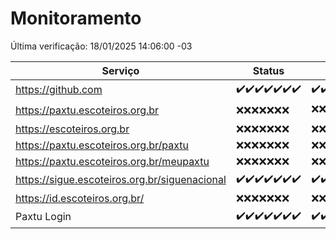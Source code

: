 # Monitoramento

Última verificação: 18/01/2025 14:06:00 -03

|Serviço|Status|Últimas 24h|
|---|---|---|
|https://github.com|<span title="2025-01-11: OK=23">✔️</span><span title="2025-01-12: OK=23">✔️</span><span title="2025-01-13: OK=23">✔️</span><span title="2025-01-14: OK=23">✔️</span><span title="2025-01-15: OK=23">✔️</span><span title="2025-01-16: OK=23">✔️</span><span title="2025-01-17: OK=16">✔️</span>|<span title="17/01/2025 14:06:00 -03 : 200">✔️</span><span title="17/01/2025 15:10:00 -03 : 200">✔️</span><span title="17/01/2025 16:06:00 -03 : 200">✔️</span><span title="17/01/2025 17:08:00 -03 : 200">✔️</span><span title="17/01/2025 18:06:00 -03 : 200">✔️</span><span title="17/01/2025 19:07:00 -03 : 200">✔️</span><span title="17/01/2025 20:07:00 -03 : 200">✔️</span><span title="17/01/2025 21:37:00 -03 : 200">✔️</span><span title="17/01/2025 23:03:00 -03 : 200">✔️</span><span title="18/01/2025 00:08:00 -03 : 200">✔️</span><span title="18/01/2025 01:09:00 -03 : 200">✔️</span><span title="18/01/2025 02:07:00 -03 : 200">✔️</span><span title="18/01/2025 03:13:00 -03 : 200">✔️</span><span title="18/01/2025 04:07:00 -03 : 200">✔️</span><span title="18/01/2025 05:09:00 -03 : 200">✔️</span><span title="18/01/2025 06:07:00 -03 : 200">✔️</span><span title="18/01/2025 07:07:00 -03 : 200">✔️</span><span title="18/01/2025 08:05:00 -03 : 200">✔️</span><span title="18/01/2025 09:13:00 -03 : 200">✔️</span><span title="18/01/2025 10:10:00 -03 : 200">✔️</span><span title="18/01/2025 11:06:00 -03 : 200">✔️</span><span title="18/01/2025 12:06:00 -03 : 200">✔️</span><span title="18/01/2025 13:08:00 -03 : 200">✔️</span><span title="18/01/2025 14:06:00 -03 : 200">✔️</span>|
|https://paxtu.escoteiros.org.br|<span title="2025-01-11: Falhas=23">❌</span><span title="2025-01-12: Falhas=23">❌</span><span title="2025-01-13: Falhas=23">❌</span><span title="2025-01-14: Falhas=23">❌</span><span title="2025-01-15: Falhas=23">❌</span><span title="2025-01-16: Falhas=23">❌</span><span title="2025-01-17: Falhas=16">❌</span>|<span title="17/01/2025 14:06:00 -03 : 403">❌</span><span title="17/01/2025 15:10:00 -03 : 403">❌</span><span title="17/01/2025 16:06:00 -03 : 403">❌</span><span title="17/01/2025 17:08:00 -03 : 403">❌</span><span title="17/01/2025 18:06:00 -03 : 403">❌</span><span title="17/01/2025 19:07:00 -03 : 403">❌</span><span title="17/01/2025 20:07:00 -03 : 403">❌</span><span title="17/01/2025 21:37:00 -03 : 403">❌</span><span title="17/01/2025 23:03:00 -03 : 403">❌</span><span title="18/01/2025 00:08:00 -03 : 403">❌</span><span title="18/01/2025 01:09:00 -03 : 403">❌</span><span title="18/01/2025 02:07:00 -03 : 403">❌</span><span title="18/01/2025 03:13:00 -03 : 403">❌</span><span title="18/01/2025 04:07:00 -03 : 403">❌</span><span title="18/01/2025 05:09:00 -03 : 403">❌</span><span title="18/01/2025 06:07:00 -03 : 403">❌</span><span title="18/01/2025 07:07:00 -03 : 403">❌</span><span title="18/01/2025 08:05:00 -03 : 403">❌</span><span title="18/01/2025 09:13:00 -03 : 403">❌</span><span title="18/01/2025 10:10:00 -03 : 403">❌</span><span title="18/01/2025 11:06:00 -03 : 403">❌</span><span title="18/01/2025 12:06:00 -03 : 403">❌</span><span title="18/01/2025 13:08:00 -03 : 200">✔️</span><span title="18/01/2025 14:06:00 -03 : 403">❌</span>|
|https://escoteiros.org.br|<span title="2025-01-11: Falhas=23">❌</span><span title="2025-01-12: Falhas=23">❌</span><span title="2025-01-13: Falhas=23">❌</span><span title="2025-01-14: Falhas=23">❌</span><span title="2025-01-15: Falhas=23">❌</span><span title="2025-01-16: Falhas=23">❌</span><span title="2025-01-17: Falhas=16">❌</span>|<span title="17/01/2025 14:06:00 -03 : 403">❌</span><span title="17/01/2025 15:10:00 -03 : 403">❌</span><span title="17/01/2025 16:06:00 -03 : 403">❌</span><span title="17/01/2025 17:08:00 -03 : 403">❌</span><span title="17/01/2025 18:06:00 -03 : 403">❌</span><span title="17/01/2025 19:07:00 -03 : 403">❌</span><span title="17/01/2025 20:07:00 -03 : 403">❌</span><span title="17/01/2025 21:37:00 -03 : 403">❌</span><span title="17/01/2025 23:03:00 -03 : 403">❌</span><span title="18/01/2025 00:08:00 -03 : 403">❌</span><span title="18/01/2025 01:09:00 -03 : 403">❌</span><span title="18/01/2025 02:07:00 -03 : 403">❌</span><span title="18/01/2025 03:13:00 -03 : 403">❌</span><span title="18/01/2025 04:07:00 -03 : 403">❌</span><span title="18/01/2025 05:09:00 -03 : 403">❌</span><span title="18/01/2025 06:07:00 -03 : 403">❌</span><span title="18/01/2025 07:07:00 -03 : 403">❌</span><span title="18/01/2025 08:05:00 -03 : 403">❌</span><span title="18/01/2025 09:13:00 -03 : 403">❌</span><span title="18/01/2025 10:10:00 -03 : 403">❌</span><span title="18/01/2025 11:06:00 -03 : 403">❌</span><span title="18/01/2025 12:06:00 -03 : 403">❌</span><span title="18/01/2025 13:08:00 -03 : 403">❌</span><span title="18/01/2025 14:06:00 -03 : 403">❌</span>|
|https://paxtu.escoteiros.org.br/paxtu|<span title="2025-01-11: Falhas=23">❌</span><span title="2025-01-12: Falhas=23">❌</span><span title="2025-01-13: Falhas=23">❌</span><span title="2025-01-14: Falhas=23">❌</span><span title="2025-01-15: Falhas=23">❌</span><span title="2025-01-16: Falhas=23">❌</span><span title="2025-01-17: Falhas=16">❌</span>|<span title="17/01/2025 14:06:00 -03 : 403">❌</span><span title="17/01/2025 15:10:00 -03 : 403">❌</span><span title="17/01/2025 16:06:00 -03 : 403">❌</span><span title="17/01/2025 17:08:00 -03 : 403">❌</span><span title="17/01/2025 18:06:00 -03 : 403">❌</span><span title="17/01/2025 19:07:00 -03 : 403">❌</span><span title="17/01/2025 20:07:00 -03 : 403">❌</span><span title="17/01/2025 21:37:00 -03 : 403">❌</span><span title="17/01/2025 23:03:00 -03 : 403">❌</span><span title="18/01/2025 00:08:00 -03 : 403">❌</span><span title="18/01/2025 01:09:00 -03 : 403">❌</span><span title="18/01/2025 02:07:00 -03 : 403">❌</span><span title="18/01/2025 03:13:00 -03 : 403">❌</span><span title="18/01/2025 04:07:00 -03 : 403">❌</span><span title="18/01/2025 05:09:00 -03 : 403">❌</span><span title="18/01/2025 06:07:00 -03 : 403">❌</span><span title="18/01/2025 07:07:00 -03 : 403">❌</span><span title="18/01/2025 08:05:00 -03 : 403">❌</span><span title="18/01/2025 09:13:00 -03 : 403">❌</span><span title="18/01/2025 10:10:00 -03 : 403">❌</span><span title="18/01/2025 11:06:00 -03 : 403">❌</span><span title="18/01/2025 12:06:00 -03 : 403">❌</span><span title="18/01/2025 13:08:00 -03 : 403">❌</span><span title="18/01/2025 14:06:00 -03 : 403">❌</span>|
|https://paxtu.escoteiros.org.br/meupaxtu|<span title="2025-01-11: Falhas=23">❌</span><span title="2025-01-12: Falhas=23">❌</span><span title="2025-01-13: Falhas=23">❌</span><span title="2025-01-14: Falhas=23">❌</span><span title="2025-01-15: Falhas=23">❌</span><span title="2025-01-16: Falhas=23">❌</span><span title="2025-01-17: Falhas=16">❌</span>|<span title="17/01/2025 14:06:00 -03 : 403">❌</span><span title="17/01/2025 15:10:00 -03 : 403">❌</span><span title="17/01/2025 16:06:00 -03 : 403">❌</span><span title="17/01/2025 17:08:00 -03 : 403">❌</span><span title="17/01/2025 18:06:00 -03 : 403">❌</span><span title="17/01/2025 19:07:00 -03 : 403">❌</span><span title="17/01/2025 20:07:00 -03 : 403">❌</span><span title="17/01/2025 21:37:00 -03 : 403">❌</span><span title="17/01/2025 23:03:00 -03 : 403">❌</span><span title="18/01/2025 00:08:00 -03 : 403">❌</span><span title="18/01/2025 01:09:00 -03 : 403">❌</span><span title="18/01/2025 02:07:00 -03 : 403">❌</span><span title="18/01/2025 03:13:00 -03 : 403">❌</span><span title="18/01/2025 04:07:00 -03 : 403">❌</span><span title="18/01/2025 05:09:00 -03 : 403">❌</span><span title="18/01/2025 06:07:00 -03 : 403">❌</span><span title="18/01/2025 07:07:00 -03 : 403">❌</span><span title="18/01/2025 08:05:00 -03 : 403">❌</span><span title="18/01/2025 09:13:00 -03 : 403">❌</span><span title="18/01/2025 10:10:00 -03 : 403">❌</span><span title="18/01/2025 11:06:00 -03 : 403">❌</span><span title="18/01/2025 12:06:00 -03 : 403">❌</span><span title="18/01/2025 13:08:00 -03 : 403">❌</span><span title="18/01/2025 14:06:00 -03 : 403">❌</span>|
|https://sigue.escoteiros.org.br/siguenacional|<span title="2025-01-11: OK=23">✔️</span><span title="2025-01-12: OK=23">✔️</span><span title="2025-01-13: OK=23">✔️</span><span title="2025-01-14: OK=23">✔️</span><span title="2025-01-15: OK=23">✔️</span><span title="2025-01-16: OK=23">✔️</span><span title="2025-01-17: OK=16">✔️</span>|<span title="17/01/2025 14:06:00 -03 : 200">✔️</span><span title="17/01/2025 15:10:00 -03 : 200">✔️</span><span title="17/01/2025 16:06:00 -03 : 200">✔️</span><span title="17/01/2025 17:08:00 -03 : 200">✔️</span><span title="17/01/2025 18:06:00 -03 : 200">✔️</span><span title="17/01/2025 19:07:00 -03 : 200">✔️</span><span title="17/01/2025 20:07:00 -03 : 200">✔️</span><span title="17/01/2025 21:37:00 -03 : 200">✔️</span><span title="17/01/2025 23:03:00 -03 : 200">✔️</span><span title="18/01/2025 00:08:00 -03 : 200">✔️</span><span title="18/01/2025 01:09:00 -03 : 200">✔️</span><span title="18/01/2025 02:07:00 -03 : 200">✔️</span><span title="18/01/2025 03:13:00 -03 : 200">✔️</span><span title="18/01/2025 04:07:00 -03 : 200">✔️</span><span title="18/01/2025 05:09:00 -03 : 200">✔️</span><span title="18/01/2025 06:07:00 -03 : 200">✔️</span><span title="18/01/2025 07:07:00 -03 : 200">✔️</span><span title="18/01/2025 08:05:00 -03 : 200">✔️</span><span title="18/01/2025 09:13:00 -03 : 200">✔️</span><span title="18/01/2025 10:10:00 -03 : 200">✔️</span><span title="18/01/2025 11:06:00 -03 : 200">✔️</span><span title="18/01/2025 12:06:00 -03 : 200">✔️</span><span title="18/01/2025 13:08:00 -03 : 200">✔️</span><span title="18/01/2025 14:06:00 -03 : 200">✔️</span>|
|https://id.escoteiros.org.br/|<span title="2025-01-11: Falhas=23">❌</span><span title="2025-01-12: Falhas=23">❌</span><span title="2025-01-13: Falhas=23">❌</span><span title="2025-01-14: Falhas=23">❌</span><span title="2025-01-15: Falhas=23">❌</span><span title="2025-01-16: Falhas=23">❌</span><span title="2025-01-17: Falhas=16">❌</span>|<span title="17/01/2025 14:06:00 -03 : 403">❌</span><span title="17/01/2025 15:10:00 -03 : 403">❌</span><span title="17/01/2025 16:06:00 -03 : 403">❌</span><span title="17/01/2025 17:08:00 -03 : 403">❌</span><span title="17/01/2025 18:06:00 -03 : 403">❌</span><span title="17/01/2025 19:07:00 -03 : 403">❌</span><span title="17/01/2025 20:07:00 -03 : 403">❌</span><span title="17/01/2025 21:37:00 -03 : 403">❌</span><span title="17/01/2025 23:03:00 -03 : 403">❌</span><span title="18/01/2025 00:08:00 -03 : 403">❌</span><span title="18/01/2025 01:09:00 -03 : 403">❌</span><span title="18/01/2025 02:07:00 -03 : 403">❌</span><span title="18/01/2025 03:13:00 -03 : 403">❌</span><span title="18/01/2025 04:07:00 -03 : 403">❌</span><span title="18/01/2025 05:09:00 -03 : 403">❌</span><span title="18/01/2025 06:07:00 -03 : 403">❌</span><span title="18/01/2025 07:07:00 -03 : 403">❌</span><span title="18/01/2025 08:05:00 -03 : 403">❌</span><span title="18/01/2025 09:13:00 -03 : 403">❌</span><span title="18/01/2025 10:10:00 -03 : 403">❌</span><span title="18/01/2025 11:06:00 -03 : 403">❌</span><span title="18/01/2025 12:06:00 -03 : 403">❌</span><span title="18/01/2025 13:08:00 -03 : 403">❌</span><span title="18/01/2025 14:06:00 -03 : 403">❌</span>|
|Paxtu Login|<span title="2025-01-11: OK=23">✔️</span><span title="2025-01-12: OK=23">✔️</span><span title="2025-01-13: OK=23">✔️</span><span title="2025-01-14: OK=23">✔️</span><span title="2025-01-15: OK=23">✔️</span><span title="2025-01-16: OK=23">✔️</span><span title="2025-01-17: OK=16">✔️</span>|<span title="17/01/2025 14:06:00 -03 : 200">✔️</span><span title="17/01/2025 15:10:00 -03 : 200">✔️</span><span title="17/01/2025 16:06:00 -03 : 200">✔️</span><span title="17/01/2025 17:08:00 -03 : 200">✔️</span><span title="17/01/2025 18:06:00 -03 : 200">✔️</span><span title="17/01/2025 19:07:00 -03 : 200">✔️</span><span title="17/01/2025 20:07:00 -03 : 200">✔️</span><span title="17/01/2025 21:37:00 -03 : 200">✔️</span><span title="17/01/2025 23:03:00 -03 : 200">✔️</span><span title="18/01/2025 00:08:00 -03 : 200">✔️</span><span title="18/01/2025 01:09:00 -03 : 200">✔️</span><span title="18/01/2025 02:07:00 -03 : 200">✔️</span><span title="18/01/2025 03:13:00 -03 : 200">✔️</span><span title="18/01/2025 04:07:00 -03 : 200">✔️</span><span title="18/01/2025 05:09:00 -03 : 200">✔️</span><span title="18/01/2025 06:07:00 -03 : 200">✔️</span><span title="18/01/2025 07:07:00 -03 : 200">✔️</span><span title="18/01/2025 08:05:00 -03 : 200">✔️</span><span title="18/01/2025 09:13:00 -03 : 200">✔️</span><span title="18/01/2025 10:10:00 -03 : 200">✔️</span><span title="18/01/2025 11:06:00 -03 : 200">✔️</span><span title="18/01/2025 12:06:00 -03 : 200">✔️</span><span title="18/01/2025 13:08:00 -03 : 200">✔️</span><span title="18/01/2025 14:06:00 -03 : 200">✔️</span>|
